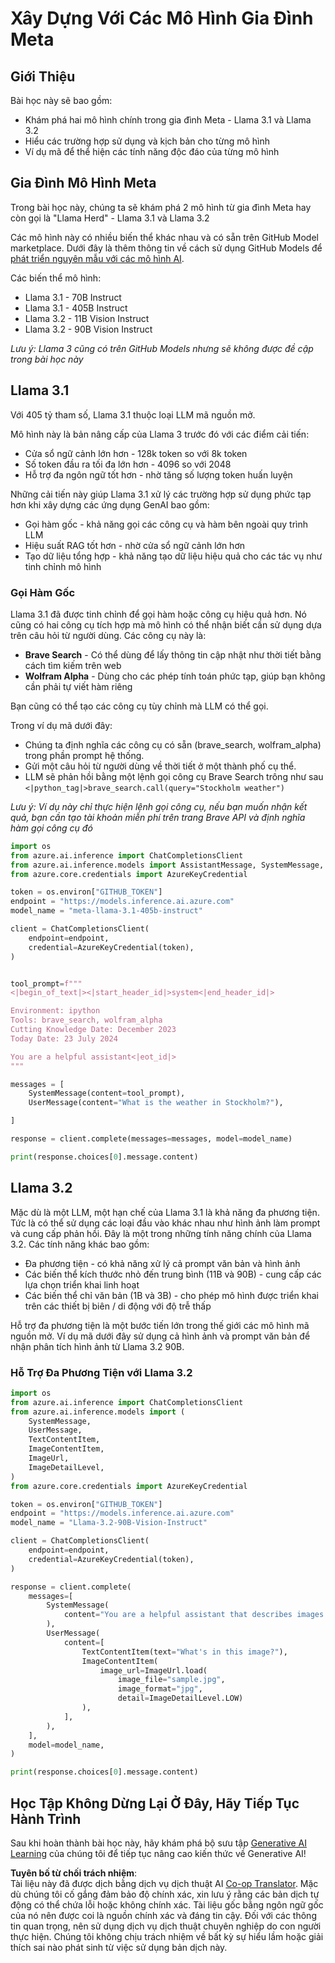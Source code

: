 <!--
CO_OP_TRANSLATOR_METADATA:
{
  "original_hash": "4c2a0b0c738b649ef049fb99a23be661",
  "translation_date": "2025-07-09T19:11:37+00:00",
  "source_file": "21-meta/README.md",
  "language_code": "vi"
}
-->
# Xây Dựng Với Các Mô Hình Gia Đình Meta

## Giới Thiệu

Bài học này sẽ bao gồm:

- Khám phá hai mô hình chính trong gia đình Meta - Llama 3.1 và Llama 3.2
- Hiểu các trường hợp sử dụng và kịch bản cho từng mô hình
- Ví dụ mã để thể hiện các tính năng độc đáo của từng mô hình

## Gia Đình Mô Hình Meta

Trong bài học này, chúng ta sẽ khám phá 2 mô hình từ gia đình Meta hay còn gọi là "Llama Herd" - Llama 3.1 và Llama 3.2

Các mô hình này có nhiều biến thể khác nhau và có sẵn trên GitHub Model marketplace. Dưới đây là thêm thông tin về cách sử dụng GitHub Models để [phát triển nguyên mẫu với các mô hình AI](https://docs.github.com/en/github-models/prototyping-with-ai-models?WT.mc_id=academic-105485-koreyst).

Các biến thể mô hình:
- Llama 3.1 - 70B Instruct
- Llama 3.1 - 405B Instruct
- Llama 3.2 - 11B Vision Instruct
- Llama 3.2 - 90B Vision Instruct

*Lưu ý: Llama 3 cũng có trên GitHub Models nhưng sẽ không được đề cập trong bài học này*

## Llama 3.1

Với 405 tỷ tham số, Llama 3.1 thuộc loại LLM mã nguồn mở.

Mô hình này là bản nâng cấp của Llama 3 trước đó với các điểm cải tiến:

- Cửa sổ ngữ cảnh lớn hơn - 128k token so với 8k token
- Số token đầu ra tối đa lớn hơn - 4096 so với 2048
- Hỗ trợ đa ngôn ngữ tốt hơn - nhờ tăng số lượng token huấn luyện

Những cải tiến này giúp Llama 3.1 xử lý các trường hợp sử dụng phức tạp hơn khi xây dựng các ứng dụng GenAI bao gồm:
- Gọi hàm gốc - khả năng gọi các công cụ và hàm bên ngoài quy trình LLM
- Hiệu suất RAG tốt hơn - nhờ cửa sổ ngữ cảnh lớn hơn
- Tạo dữ liệu tổng hợp - khả năng tạo dữ liệu hiệu quả cho các tác vụ như tinh chỉnh mô hình

### Gọi Hàm Gốc

Llama 3.1 đã được tinh chỉnh để gọi hàm hoặc công cụ hiệu quả hơn. Nó cũng có hai công cụ tích hợp mà mô hình có thể nhận biết cần sử dụng dựa trên câu hỏi từ người dùng. Các công cụ này là:

- **Brave Search** - Có thể dùng để lấy thông tin cập nhật như thời tiết bằng cách tìm kiếm trên web
- **Wolfram Alpha** - Dùng cho các phép tính toán phức tạp, giúp bạn không cần phải tự viết hàm riêng

Bạn cũng có thể tạo các công cụ tùy chỉnh mà LLM có thể gọi.

Trong ví dụ mã dưới đây:

- Chúng ta định nghĩa các công cụ có sẵn (brave_search, wolfram_alpha) trong phần prompt hệ thống.
- Gửi một câu hỏi từ người dùng về thời tiết ở một thành phố cụ thể.
- LLM sẽ phản hồi bằng một lệnh gọi công cụ Brave Search trông như sau `<|python_tag|>brave_search.call(query="Stockholm weather")`

*Lưu ý: Ví dụ này chỉ thực hiện lệnh gọi công cụ, nếu bạn muốn nhận kết quả, bạn cần tạo tài khoản miễn phí trên trang Brave API và định nghĩa hàm gọi công cụ đó*

```python 
import os
from azure.ai.inference import ChatCompletionsClient
from azure.ai.inference.models import AssistantMessage, SystemMessage, UserMessage
from azure.core.credentials import AzureKeyCredential

token = os.environ["GITHUB_TOKEN"]
endpoint = "https://models.inference.ai.azure.com"
model_name = "meta-llama-3.1-405b-instruct"

client = ChatCompletionsClient(
    endpoint=endpoint,
    credential=AzureKeyCredential(token),
)


tool_prompt=f"""
<|begin_of_text|><|start_header_id|>system<|end_header_id|>

Environment: ipython
Tools: brave_search, wolfram_alpha
Cutting Knowledge Date: December 2023
Today Date: 23 July 2024

You are a helpful assistant<|eot_id|>
"""

messages = [
    SystemMessage(content=tool_prompt),
    UserMessage(content="What is the weather in Stockholm?"),

]

response = client.complete(messages=messages, model=model_name)

print(response.choices[0].message.content)
```

## Llama 3.2

Mặc dù là một LLM, một hạn chế của Llama 3.1 là khả năng đa phương tiện. Tức là có thể sử dụng các loại đầu vào khác nhau như hình ảnh làm prompt và cung cấp phản hồi. Đây là một trong những tính năng chính của Llama 3.2. Các tính năng khác bao gồm:

- Đa phương tiện - có khả năng xử lý cả prompt văn bản và hình ảnh
- Các biến thể kích thước nhỏ đến trung bình (11B và 90B) - cung cấp các lựa chọn triển khai linh hoạt
- Các biến thể chỉ văn bản (1B và 3B) - cho phép mô hình được triển khai trên các thiết bị biên / di động với độ trễ thấp

Hỗ trợ đa phương tiện là một bước tiến lớn trong thế giới các mô hình mã nguồn mở. Ví dụ mã dưới đây sử dụng cả hình ảnh và prompt văn bản để nhận phân tích hình ảnh từ Llama 3.2 90B.

### Hỗ Trợ Đa Phương Tiện với Llama 3.2

```python 
import os
from azure.ai.inference import ChatCompletionsClient
from azure.ai.inference.models import (
    SystemMessage,
    UserMessage,
    TextContentItem,
    ImageContentItem,
    ImageUrl,
    ImageDetailLevel,
)
from azure.core.credentials import AzureKeyCredential

token = os.environ["GITHUB_TOKEN"]
endpoint = "https://models.inference.ai.azure.com"
model_name = "Llama-3.2-90B-Vision-Instruct"

client = ChatCompletionsClient(
    endpoint=endpoint,
    credential=AzureKeyCredential(token),
)

response = client.complete(
    messages=[
        SystemMessage(
            content="You are a helpful assistant that describes images in details."
        ),
        UserMessage(
            content=[
                TextContentItem(text="What's in this image?"),
                ImageContentItem(
                    image_url=ImageUrl.load(
                        image_file="sample.jpg",
                        image_format="jpg",
                        detail=ImageDetailLevel.LOW)
                ),
            ],
        ),
    ],
    model=model_name,
)

print(response.choices[0].message.content)
```

## Học Tập Không Dừng Lại Ở Đây, Hãy Tiếp Tục Hành Trình

Sau khi hoàn thành bài học này, hãy khám phá bộ sưu tập [Generative AI Learning](https://aka.ms/genai-collection?WT.mc_id=academic-105485-koreyst) của chúng tôi để tiếp tục nâng cao kiến thức về Generative AI!

**Tuyên bố từ chối trách nhiệm**:  
Tài liệu này đã được dịch bằng dịch vụ dịch thuật AI [Co-op Translator](https://github.com/Azure/co-op-translator). Mặc dù chúng tôi cố gắng đảm bảo độ chính xác, xin lưu ý rằng các bản dịch tự động có thể chứa lỗi hoặc không chính xác. Tài liệu gốc bằng ngôn ngữ gốc của nó nên được coi là nguồn chính xác và đáng tin cậy. Đối với các thông tin quan trọng, nên sử dụng dịch vụ dịch thuật chuyên nghiệp do con người thực hiện. Chúng tôi không chịu trách nhiệm về bất kỳ sự hiểu lầm hoặc giải thích sai nào phát sinh từ việc sử dụng bản dịch này.